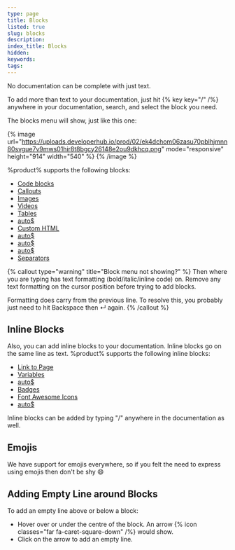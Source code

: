 ```yaml
---
type: page
title: Blocks
listed: true
slug: blocks
description: 
index_title: Blocks
hidden: 
keywords: 
tags: 
---
```


No documentation can be complete with just text.

To add more than text to your documentation, just hit {% key key="/" /%} anywhere in your documentation, search, and select the block you need.

The blocks menu will show, just like this one:

{% image url="https://uploads.developerhub.io/prod/02/ek4dchom06zasu70pblhjmnn80svgue7v9mws01hir8t8bgcy26148e2ou9dkhcq.png" mode="responsive" height="914" width="540" %}
{% /image %}

%product% supports the following blocks:

- [Code blocks](/support-center/code-blocks)
- [Callouts](/support-center/callouts)
- [Images](/support-center/images)
- [Videos](/support-center/videos)
- [Tables](/support-center/tables)
- [auto$](/support-center/synced-blocks)
- [Custom HTML](/support-center/custom-html)
- [auto$](/support-center/tabs)
- [auto$](/support-center/github-code)
- [auto$](/support-center/index-list)
- [Separators](/support-center/separators)

{% callout type="warning" title="Block menu not showing?" %}
Then where you are typing has text formatting (bold/italic/inline code) on. Remove any text formatting on the cursor position before trying to add blocks.

Formatting does carry from the previous line. To resolve this, you probably just need to hit  Backspace  then  ↵  again.
{% /callout %}

## Inline Blocks

Also, you can add inline blocks to your documentation. Inline blocks go on the same line as text. %product% supports the following inline blocks:

- [Link to Page](/support-center/page-linking)
- [Variables](/support-center/variables)
- [auto$](/support-center/glossary)
- [Badges](/support-center/badges)
- [Font Awesome Icons](/support-center/icons)
- [auto$](/support-center/keyboard-keys)

Inline blocks can be added by typing "/" anywhere in the documentation as well.

## Emojis

We have support for emojis everywhere, so if you felt the need to express using emojis then don't be shy 😄

## Adding Empty Line around Blocks

To add an empty line above or below a block:

- Hover over or under the centre of the block. An arrow {% icon classes="far fa-caret-square-down" /%} would show.
- Click on the arrow to add an empty line.